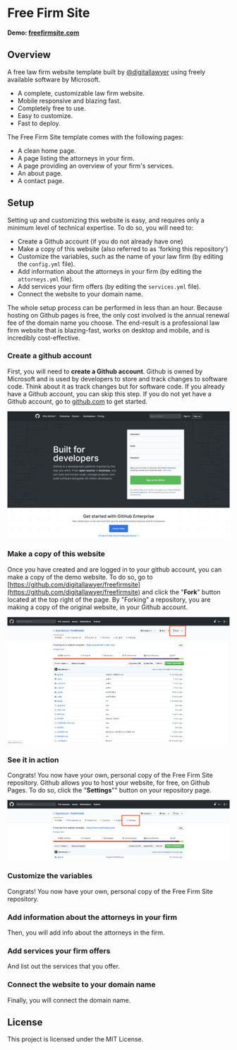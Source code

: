 # Free Firm Site

**Demo: [freefirmsite.com](https://www.freefirmsite.com)**

## Overview

A free law firm website template built by [@digitallawyer](https://www.twitter.com/digitallawyer) using freely available software by Microsoft. 

* A complete, customizable law firm website.
* Mobile responsive and blazing fast.
* Completely free to use.
* Easy to customize.
* Fast to deploy.

The Free Firm Site template comes with the following pages:

* A clean home page.
* A page listing the attorneys in your firm.
* A page providing an overview of your firm's services.
* An about page.
* A contact page.

## Setup

Setting up and customizing this website is easy, and requires only a minimum level of technical expertise. To do so, you will need to:

* Create a Github account (if you do not already have one)
* Make a copy of this website (also referred to as 'forking this repository')
* Customize the variables, such as the name of your law firm (by editing the `config.yml` file).
* Add information about the attorneys in your firm (by editing the `attorneys.yml` file).
* Add services your firm offers (by editing the `services.yml` file).
* Connect the website to your domain name.

The whole setup process can be performed in less than an hour. Because hosting on Github pages is free, the only cost involved is the annual renewal fee of the domain name you choose. The end-result is a professional law firm website that is blazing-fast, works on desktop and mobile, and is incredibly cost-effective.

### Create a github account

First, you will need to **create a Github account**. Github is owned by Microsoft and is used by developers to store and track changes to software code. Think about it as track changes but for software code. If you already have a Github account, you can skip this step. If you do not yet have a Github account, go to [github.com](https://www.github.com) to get started.

![Create a Github Account](/assets/images/_readme/rm1.png "Create a Github Account")

### Make a copy of this website

Once you have created and are logged in to your github account, you can make a copy of the demo website. To do so, go to [https://github.com/digitallawyer/freefirmsite](https://github.com/digitallawyer/freefirmsite) and click the "**Fork**" button located at the top right of the page. By "Forking" a repository, you are making a copy of the original website, in your Github account. 

![Fork the repository](/assets/images/_readme/rm2.png "Fork the repository")

### See it in action

Congrats! You now have your own, personal copy of the Free Firm Site repository. Github allows you to host your website, for free, on Github Pages. To do so, click the "**Settings**"" button on your repository page.

![Go to settings](/assets/images/_readme/rm3.png "Go to settings")

### Customize the variables

Congrats! You now have your own, personal copy of the Free Firm Site repository. 

### Add information about the attorneys in your firm

Then, you will add info about the attorneys in the firm.

### Add services your firm offers

And list out the services that you offer.

### Connect the website to your domain name

Finally, you will connect the domain name.

## License

This project is licensed under the MIT License.
